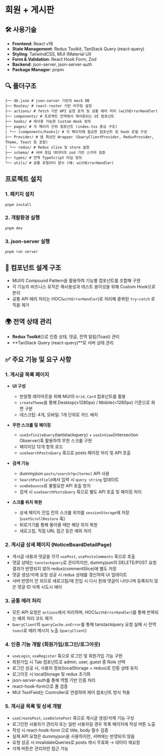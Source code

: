 # 회원 + 게시판

## 🛠️ 사용기술

- **Frontend**: React v18
- **State Management**: Redux Toolkit, TanStack Query (react-query)
- **Styling**: TailwindCSS, MUI (Material UI)
- **Form & Validation**: React Hook Form, Zod
- **Backend**: json-server, json-server-auth
- **Package Manager**: pnpm

## 🔍 폴더구조

```
├── db.json # json-server 기반의 mock DB
├── Routes/ # react-router 기반 라우팅 설정
├── actions/ # fetch 기반 API 요청 로직 및 공통 에러 처리 (withErrorHandler)
├── components/ # 프로젝트 전역에서 재사용되는 UI 컴포넌트
├── hooks/ # 재사용 가능한 Custom Hook 정의
├── pages/ # 각 페이지 단위 컴포넌트 (index.tsx 중심 구조)
│ └── [components/hooks]/ # 각 페이지에 필요한 컴포넌트 및 hook 로컬 구성
├── Provider/ # 앱 최상단 Wrapper (QueryClientProvider, ReduxProvider, Theme, Toast 등 포함)
│ └── redux/ # Redux slice 및 store 설정
├── schema/ # 서버 응답 데이터의 zod 기반 스키마 검증
├── types/ # 전역 TypeScript 타입 정의
└── utils/ # 공통 유틸리티 함수 (예: withErrorHandler)
```

## 프로젝트 설치

### 1. 패키지 설치

```
pnpm install
```

### 2. 개발환경 실행

```
pnpm dev
```

### 3. json-server 실행

```
pnpm run server
```

## 📐 컴포넌트 설계 구조

- MUI의 Compound Pattern을 활용하여 기능별 컴포넌트를 조합해 구현
- 각 기능의 비즈니스 로직은 재사용성과 테스트 용이성을 위해 Custom Hook으로 분리
- 공통 API 에러 처리는 HOC(`withErrorHandler`)로 처리해 중복된 `try~catch` 로직을 제거

## 🌍 전역 상태 관리

- **Redux Toolkit**으로 인증 상태, 댓글, 전역 알림(Toast) 관리
- **TanStack Query (react-query)**로 서버 상태 관리

## ✅ 주요 기능 및 요구 사항

### 1. 게시글 목록 페이지

- **UI 구성**

  - 반응형 레이아웃을 위해 MUI의 `Grid`, `Card` 컴포넌트를 활용
  - `createTheme`을 통해 Desktop(≥1280px) / Mobile(<1280px) 기준으로 화면 구분
  - 데스크탑: 4개, 모바일: 1개 단위로 카드 배치

- **무한 스크롤 및 페이징**

  - `useInfiniteQuery`(tantstackquery) + `useInView`(Intersection Observer)훅 활용하여 무한 스크롤 구현
  - 페이지당 12개 항목 로드
  - `useSearchPostsQuery` 훅으로 posts 페이징 처리 및 API 호출

- **검색 기능**

  - dummyjson `posts/search?q=[terms]` API 사용
  - `SearchPostField`에서 입력 시 `query string` 업데이트
  - `useDebounce`로 불필요한 API 호출 방지
  - 검색 시 `useSearchPostsQuery` 훅으로 별도 API 호출 및 페이징 처리

- **스크롤 위치 복원**
  - 상세 페이지 진입 전의 스크롤 위치를 `sessionStorage`에 저장(`useYScrollRestore` 훅)
  - 뒤로가기를 통해 돌아올 때만 해당 위치 복원
  - 새로고침, 직접 URL 접근 등은 예외 처리

### 2. 게시글 상세 페이지 (NoticeBoardDetailPage)

- 게시글 내용과 댓글을 각각 `usePost`, `usePostsComments` 훅으로 호출
- 댓글 상태는 `tanstackquery`로 관리하지만, dummyjson의 DELETE/POST 요청 결과가 반영되지 않아 redux(commentSlice)에 별도 저장
- 댓글 생성/삭제 요청 성공 시 redux 상태를 갱신하여 UI 업데이트
- 서버 반영이 안 되므로 새로고침/재 진입 시 다시 원래 댓글이 나타나며 등록되지 않은 댓글 ID 삭제 시도시 에러

### 3. 공통 에러 처리

- 모든 API 요청은 `actions`에서 처리하며, HOC(`withErrorHandler`)를 통해 반복되는 예외 처리 코드 제거
- `QueryClient`의 `queryCache.onError`를 통해 tanstackquery 요청 실패 시 전역 `toast`로 에러 메시지 노출 (`queryClient`)

### 4. 인증 기능 개발 (회원가입/로그인/로그아웃)

- `useLogin`, `useRegister` 훅으로 로그인 및 회원가입 기능 구현
- 회원가입 시 Tab 컴포넌트로 admin, user, guest 중 Role 선택
- 로그인 성공 시, 사용자 정보(localStorage + redux)로 인증 상태 유지
- 로그아웃 시 localStorage 및 redux 초기화
- json-server-auth를 통해 역할 기반 인증 처리
- react-hook-form으로 폼 검증
- MUI TextField는 Controller로 연결하여 제어 컴포넌트 방식 적용

### 5. 게시글 목록 및 상세 개발

- `useCreatePost`, `useDeletePost` 훅으로 게시글 생성/삭제 기능 구성
- 로그인한 사용자가 관리자 또는 일반 사용자일 경우 목록 페이지에 작성 버튼 노출
- 작성 시 react-hook-form 으로 title, body 필수 검증
- 실제 API 요청은 dummyjson을 사용하지만, 서버에는 반영되지 않음
- 요청 성공 시 invalidateQueries로 posts 캐시 무효화 → 데이터 재요청
- 삭제 버튼은 관리자만 접근 가능
